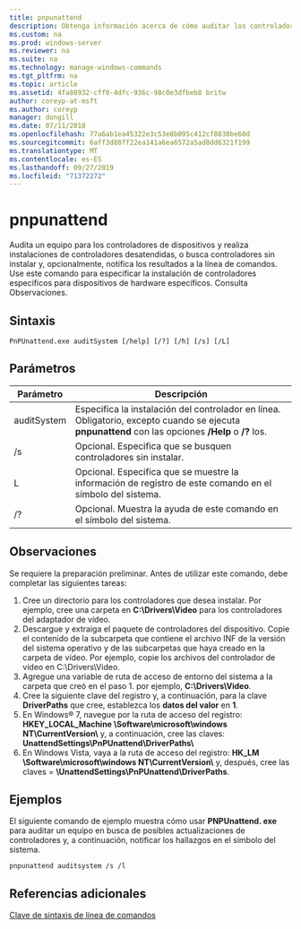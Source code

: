 ```yaml
---
title: pnpunattend
description: Obtenga información acerca de cómo auditar los controladores de dispositivos en un equipo, así como realizar instalaciones de controladores silenciosos.
ms.custom: na
ms.prod: windows-server
ms.reviewer: na
ms.suite: na
ms.technology: manage-windows-commands
ms.tgt_pltfrm: na
ms.topic: article
ms.assetid: 4fa88932-cff0-4dfc-936c-98c0e3dfbeb8 britw
author: coreyp-at-msft
ms.author: coreyp
manager: dongill
ms.date: 07/11/2018
ms.openlocfilehash: 77a6ab1ea45322e3c53e8b095c412cf8838be60d
ms.sourcegitcommit: 6aff3d88ff22ea141a6ea6572a5ad8dd6321f199
ms.translationtype: MT
ms.contentlocale: es-ES
ms.lasthandoff: 09/27/2019
ms.locfileid: "71372272"
---
```

# <a name="pnpunattend"></a>pnpunattend

Audita un equipo para los controladores de dispositivos y realiza instalaciones de controladores desatendidas, o busca controladores sin instalar y, opcionalmente, notifica los resultados a la línea de comandos. Use este comando para especificar la instalación de controladores específicos para dispositivos de hardware específicos. Consulta Observaciones.

## <a name="syntax"></a>Sintaxis

```
PnPUnattend.exe auditSystem [/help] [/?] [/h] [/s] [/L]
```

## <a name="parameters"></a>Parámetros

|Parámetro|Descripción|
|---------|-----------|
|auditSystem|Especifica la instalación del controlador en línea.</br>Obligatorio, excepto cuando se ejecuta **pnpunattend** con las opciones **/Help** o **/?** los.|
|/s|Opcional. Especifica que se busquen controladores sin instalar.|
|L|Opcional. Especifica que se muestre la información de registro de este comando en el símbolo del sistema.|
|/?|Opcional. Muestra la ayuda de este comando en el símbolo del sistema.|

## <a name="remarks"></a>Observaciones

Se requiere la preparación preliminar. Antes de utilizar este comando, debe completar las siguientes tareas:

1. Cree un directorio para los controladores que desea instalar. Por ejemplo, cree una carpeta en **C:\Drivers\Video** para los controladores del adaptador de vídeo.
2. Descargue y extraiga el paquete de controladores del dispositivo. Copie el contenido de la subcarpeta que contiene el archivo INF de la versión del sistema operativo y de las subcarpetas que haya creado en la carpeta de vídeo. Por ejemplo, copie los archivos del controlador de vídeo en C:\Drivers\Video.
3. Agregue una variable de ruta de acceso de entorno del sistema a la carpeta que creó en el paso 1. por ejemplo, **C:\Drivers\Video**.
4. Cree la siguiente clave del registro y, a continuación, para la clave **DriverPaths** que cree, establezca los **datos del valor** en **1**.
5. En Windows® 7, navegue por la ruta de acceso del registro: **HKEY_LOCAL_Machine \Software\microsoft\windows NT\CurrentVersion\\** y, a continuación, cree las claves: **UnattendSettings\PnPUnattend\DriverPaths\\**
6. En Windows Vista, vaya a la ruta de acceso del registro: **HK_LM \Software\microsoft\windows NT\CurrentVersion\\** y, después, cree las claves = **\UnattendSettings\PnPUnattend\DriverPaths**.

## <a name="examples"></a>Ejemplos

El siguiente comando de ejemplo muestra cómo usar **PNPUnattend. exe** para auditar un equipo en busca de posibles actualizaciones de controladores y, a continuación, notificar los hallazgos en el símbolo del sistema.

```
pnpunattend auditsystem /s /l 
```

## <a name="additional-references"></a>Referencias adicionales

[Clave de sintaxis de línea de comandos](command-line-syntax-key.md)